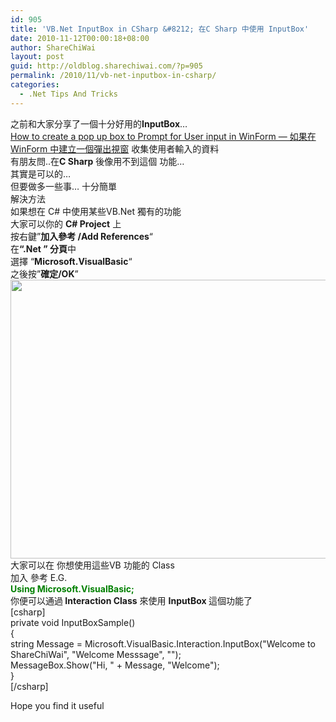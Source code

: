 ```yaml
---
id: 905
title: 'VB.Net InputBox in CSharp &#8212; 在C Sharp 中使用 InputBox'
date: 2010-11-12T00:00:18+08:00
author: ShareChiWai
layout: post
guid: http://oldblog.sharechiwai.com/?p=905
permalink: /2010/11/vb-net-inputbox-in-csharp/
categories:
  - .Net Tips And Tricks
---
```

<div id="_mcePaste">
  之前和大家分享了一個十分好用的<strong>InputBox</strong>&#8230;
</div>

<div id="_mcePaste">
  <a title="How to create a pop up box to Prompt for User input in WinForm --- 如果在WinForm 中建立一個彈出視窗 收集使用者輸入的資料" href="http://blog.sharechiwai.com/2010/11/inputbox">How to create a pop up box to Prompt for User input in WinForm &#8212; 如果在WinForm 中建立一個彈出視窗</a> 收集使用者輸入的資料
</div>

<div id="_mcePaste">
  有朋友問..在<strong>C Sharp</strong> 後像用不到這個 功能&#8230;
</div>

<div id="_mcePaste">
  其實是可以的&#8230;
</div>

<div id="_mcePaste">
  但要做多一些事&#8230; 十分簡單
</div>

<div id="_mcePaste">
  解決方法
</div>

<div id="_mcePaste">
  如果想在 C# 中使用某些VB.Net 獨有的功能
</div>

<div id="_mcePaste">
  大家可以你的 <strong>C# Project</strong> 上
</div>

<div id="_mcePaste">
  按右鍵&#8221;<strong>加入參考 /Add References</strong>&#8220;
</div>

<div id="_mcePaste">
  在<strong>&#8220;.Net &#8221; 分頁</strong>中
</div>

<div id="_mcePaste">
  選擇 &#8220;<strong>Microsoft.VisualBasic</strong>&#8220;
</div>

<div id="_mcePaste">
  之後按&#8221;<strong>確定/OK</strong>&#8221;<br /> <a href="https://i2.wp.com/farm6.static.flickr.com/5068/5687869457_22d7a488e4.jpg"><img class="alignnone size-full wp-image-910" title="VBDLL" src="https://i2.wp.com/farm6.static.flickr.com/5068/5687869457_22d7a488e4.jpg?resize=561%2C446" alt="" width="561" height="446" data-recalc-dims="1" /></a>
</div>

<div id="_mcePaste">
  大家可以在 你想使用這些VB 功能的 Class
</div>

<div id="_mcePaste">
  加入 參考 E.G.
</div>

<div id="_mcePaste">
  <strong><span style="color: #008000;">Using Microsoft.VisualBasic;</span></strong>
</div>

<div id="_mcePaste">
  你便可以通過<strong> Interaction Class</strong> 來使用 <strong>InputBox </strong>這個功能了
</div>

<div>
  [csharp]<br /> private void InputBoxSample()<br /> {<br /> string Message = Microsoft.VisualBasic.Interaction.InputBox("Welcome to ShareChiWai", "Welcome Messsage", "");<br /> MessageBox.Show("Hi, " + Message, "Welcome");<br /> }<br /> [/csharp]</p>
</div>

<div id="_mcePaste">
  Hope you find it useful
</div>